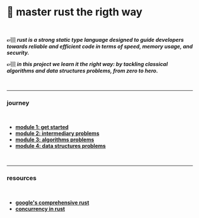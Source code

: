 # 🦀 master rust the rigth way

<br>

**👉🏼 *rust is a strong static type language designed to guide developers towards reliable and efficient code in terms of speed, memory usage, and security.***

**👉🏼 *in this project we learn it the right way: by tackling classical algorithms and data structures problems, from zero to hero.***

<br>

---
### journey

<br>

* **[module 1: get started](module_1_beginner)**
* **[module 2: intermediary problems](module_2_intermediary)**
* **[module 3: algorithms problems](module_3_algorithms)**
* **[module 4: data structures problems](module_4_data_strcutures)**


<br>

---

### resources

<br>

* **[google's comprehensive rust](https://github.com/google/comprehensive-rust)**
* **[concurrency in rust](https://google.github.io/comprehensive-rust/concurrency.html)**
